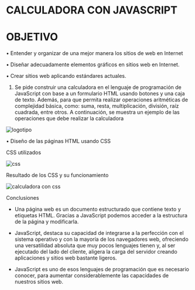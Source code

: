 # CALCULADORA CON JAVASCRIPT

# OBJETIVO
• Entender y organizar de una mejor manera los sitios de web en Internet

• Diseñar adecuadamente elementos gráficos en sitios web en Internet.

• Crear sitios web aplicando estándares actuales.


1. Se pide construir una calculadora en el lenguaje de programación de JavaScript con base a un formulario HTML usando botones y una caja de texto. Además, para que permita realizar operaciones aritméticas de complejidad básica, como: suma, resta, multiplicación, división, raíz cuadrada, entre otros. A continuación, se muestra un ejemplo de las operaciones que debe realizar la calculadora

![logotipo](https://user-images.githubusercontent.com/34014602/58106824-59a4a880-7bae-11e9-930f-4e8a4d39b491.png)

• Diseño de las páginas HTML usando CSS

CSS utilizados

![css](https://user-images.githubusercontent.com/34014602/58107409-62e24500-7baf-11e9-8d93-f7022cad60a0.png)

Resultado de los CSS y su funcionamiento

![calculadora con css](https://user-images.githubusercontent.com/34014602/58107472-87d6b800-7baf-11e9-9d80-823583e0c31a.png)

Conclusiones 

- Una página web es un documento estructurado que contiene texto y etiquetas HTML. Gracias a JavaScript podemos acceder a la estructura de la página y modificarla.

- JavaScript, destaca su capacidad de integrarse a la perfección con el sistema operativo y con la mayoría de los navegadores web, ofreciendo una versatilidad absoluta que muy pocos lenguajes tienen y, al ser ejecutado del lado del cliente, aligera la carga del servidor creando aplicaciones y sitios web bastante ligeros.

- JavaScript es uno de esos lenguajes de programación que es necesario conocer, para aumentar considerablemente  las capacidades de nuestros sitios web.
